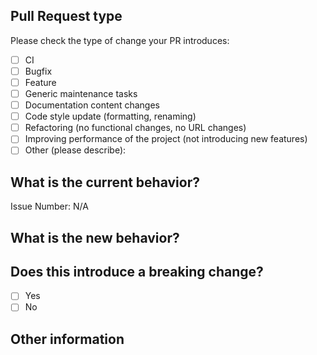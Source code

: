 <!--- Please provide a general summary of your changes in the title above -->

## Pull Request type

<!-- Please try to limit your pull request to one type; submit multiple pull requests if needed. -->

Please check the type of change your PR introduces:

- [ ] CI
- [ ] Bugfix
- [ ] Feature
- [ ] Generic maintenance tasks
- [ ] Documentation content changes
- [ ] Code style update (formatting, renaming)
- [ ] Refactoring (no functional changes, no URL changes)
- [ ] Improving performance of the project (not introducing new features)
- [ ] Other (please describe):

## What is the current behavior?

<!-- Please describe the current behavior that you are modifying or linking to a relevant issue. -->

Issue Number: N/A

## What is the new behavior?

<!-- Please describe the behavior or changes that are being added by this PR. -->

## Does this introduce a breaking change?

- [ ] Yes
- [ ] No

<!-- If this does introduce a breaking change, please describe the impact and migration path for existing applications below. -->

## Other information

<!-- Any other information that is important to this PR, such as screenshots of how the component looks before and after the change. -->
